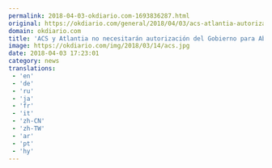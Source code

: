 ```yaml
---
permalink: 2018-04-03-okdiario.com-1693836287.html
original: https://okdiario.com/general/2018/04/03/acs-atlantia-autorizacion-gobierno-abertis-2059461
domain: okdiario.com
title: 'ACS y Atlantia no necesitarán autorización del Gobierno para Abertis'
image: https://okdiario.com/img/2018/03/14/acs.jpg
date: 2018-04-03 17:23:01
category: news
translations: 
 - 'en'
 - 'de'
 - 'ru'
 - 'ja'
 - 'fr'
 - 'it'
 - 'zh-CN'
 - 'zh-TW'
 - 'ar'
 - 'pt'
 - 'hy'
---
```



